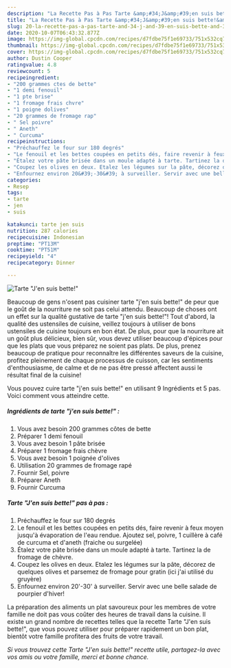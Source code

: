 ```yaml
---
description: "La Recette Pas à Pas Tarte &amp;#34;J&amp;#39;en suis bette!&amp;#34;"
title: "La Recette Pas à Pas Tarte &amp;#34;J&amp;#39;en suis bette!&amp;#34;"
slug: 20-la-recette-pas-a-pas-tarte-and-34-j-and-39-en-suis-bette-and-34
date: 2020-10-07T06:43:32.877Z
image: https://img-global.cpcdn.com/recipes/d7fdbe75f1e69733/751x532cq70/tarte-jen-suis-bette-photo-principale-de-la-recette.jpg
thumbnail: https://img-global.cpcdn.com/recipes/d7fdbe75f1e69733/751x532cq70/tarte-jen-suis-bette-photo-principale-de-la-recette.jpg
cover: https://img-global.cpcdn.com/recipes/d7fdbe75f1e69733/751x532cq70/tarte-jen-suis-bette-photo-principale-de-la-recette.jpg
author: Dustin Cooper
ratingvalue: 4.8
reviewcount: 5
recipeingredient:
- "200 grammes ctes de bette"
- "1 demi fenouil"
- "1 pte brise"
- "1 fromage frais chvre"
- "1 poigne dolives"
- "20 grammes de fromage rap"
- " Sel poivre"
- " Aneth"
- " Curcuma"
recipeinstructions:
- "Préchauffez le four sur 180 degrés"
- "Le fenouil et les bettes coupées en petits dés, faire revenir à feux moyen jusqu&#39;à évaporation de l&#39;eau rendue. Ajoutez sel, poivre, 1 cuillère à café de curcuma et d&#39;aneth (fraiche ou surgelée)"
- "Étalez votre pâte brisée dans un moule adapté à tarte. Tartinez la de fromage de chèvre."
- "Coupez les olives en deux. Etalez les légumes sur la pâte, décorez de quelques olives et parsemez de fromage pour gratin (ici j&#39;ai utilisé du gruyère)"
- "Enfournez environ 20&#39;-30&#39; à surveiller. Servir avec une belle salade de pourpier d&#39;hiver!"
categories:
- Resep
tags:
- tarte
- jen
- suis

katakunci: tarte jen suis 
nutrition: 287 calories
recipecuisine: Indonesian
preptime: "PT13M"
cooktime: "PT51M"
recipeyield: "4"
recipecategory: Dinner

---
```



![Tarte &#34;J&#39;en suis bette!&#34;](https://img-global.cpcdn.com/recipes/d7fdbe75f1e69733/751x532cq70/tarte-jen-suis-bette-photo-principale-de-la-recette.jpg)

Beaucoup de gens n'osent pas cuisiner tarte &#34;j&#39;en suis bette!&#34; de peur que le goût de la nourriture ne soit pas celui attendu. Beaucoup de choses ont un effet sur la qualité gustative de tarte &#34;j&#39;en suis bette!&#34;! Tout d'abord, la qualité des ustensiles de cuisine, veillez toujours à utiliser de bons ustensiles de cuisine toujours en bon état. De plus, pour que la nourriture ait un goût plus délicieux, bien sûr, vous devez utiliser beaucoup d'épices pour que les plats que vous préparez ne soient pas plats. De plus, prenez beaucoup de pratique pour reconnaître les différentes saveurs de la cuisine, profitez pleinement de chaque processus de cuisson, car les sentiments d'enthousiasme, de calme et de ne pas être pressé affectent aussi le résultat final de la cuisine!

<!--inarticleads1-->

Vous pouvez cuire tarte &#34;j&#39;en suis bette!&#34; en utilisant 9 Ingrédients et 5 pas. Voici comment vous atteindre cette.

##### Ingrédients de tarte &#34;j&#39;en suis bette!&#34; :

1. Vous avez besoin 200 grammes côtes de bette
1. Préparer 1 demi fenouil
1. Vous avez besoin 1 pâte brisée
1. Préparer 1 fromage frais chèvre
1. Vous avez besoin 1 poignée d&#39;olives
1. Utilisation 20 grammes de fromage rapé
1. Fournir  Sel, poivre
1. Préparer  Aneth
1. Fournir  Curcuma




<!--inarticleads2-->

##### Tarte &#34;J&#39;en suis bette!&#34; pas à pas :

1. Préchauffez le four sur 180 degrés
1. Le fenouil et les bettes coupées en petits dés, faire revenir à feux moyen jusqu&#39;à évaporation de l&#39;eau rendue. Ajoutez sel, poivre, 1 cuillère à café de curcuma et d&#39;aneth (fraiche ou surgelée)
1. Étalez votre pâte brisée dans un moule adapté à tarte. Tartinez la de fromage de chèvre.
1. Coupez les olives en deux. Etalez les légumes sur la pâte, décorez de quelques olives et parsemez de fromage pour gratin (ici j&#39;ai utilisé du gruyère)
1. Enfournez environ 20&#39;-30&#39; à surveiller. Servir avec une belle salade de pourpier d&#39;hiver!




<!--inarticleads1-->

<p>
La préparation des aliments un plat savoureux pour les membres de votre famille ne doit pas vous coûter des heures de travail dans la cuisine. Il existe un grand nombre de recettes telles que la recette Tarte &#34;J&#39;en suis bette!&#34;, que vous pouvez utiliser pour préparer rapidement un bon plat, bientôt votre famille profitera des fruits de votre travail.
</p>

<p>
<i>Si vous trouvez cette Tarte &#34;J&#39;en suis bette!&#34; recette utile, partagez-la avec vos amis ou votre famille, merci et bonne chance.</i>
</p>
